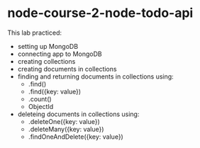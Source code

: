 # node-course-2-node-todo-api

This lab practiced:
  - setting up MongoDB
  - connecting app to MongoDB
  - creating collections
  - creating documents in collections
  - finding and returning documents in collections using:
      - .find()
      - .find({key: value})
      - .count()
      - ObjectId
  - deleteing documents in collections using:
      - .deleteOne({key: value})
      - .deleteMany({key: value})
      - .findOneAndDelete({key: value})
    
